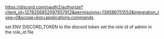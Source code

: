 https://discord.com/oauth2/authorize?client_id=1278256852097957912&permissions=139586751552&integration_type=0&scope=bot+applications.commands

set ENV DISCORD_TOKEN to the discord token
set the role id of admin in the role_id file
